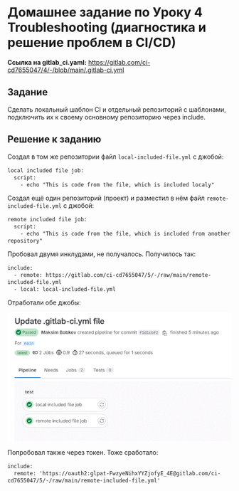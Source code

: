 # Домашнее задание по Уроку 4 Troubleshooting (диагностика и решение проблем в CI/CD)

**Ссылка на gitlab_ci.yaml:** https://gitlab.com/ci-cd7655047/4/-/blob/main/.gitlab-ci.yml

## Задание
Сделать локальный шаблон CI и отдельный репозиторий с шаблонами, подключить их к своему основному репозиторию через include.

## Решение к заданию

Создал в том же репозитории файл `local-included-file.yml` с джобой:
```
local included file job:
  script:
    - echo "This is code from the file, which is included localy"
```

Создал ещё один репозиторий (проект) и разместил в нём файл `remote-included-file.yml` с джобой:
```
remote included file job:
  script:
    - echo "This is code from the file, which is included from another repository"
```

Пробовал двумя инклудами, не получалось. Получилось так:

```
include:
  - remote: https://gitlab.com/ci-cd7655047/5/-/raw/main/remote-included-file.yml
  - local: local-included-file.yml
```

Отработали обе джобы:

![](1.gif)

Попробовал также через токен. Тоже сработало:
```
include:
  remote: 'https://oauth2:glpat-FwzyeNihxYYZjofyE_4E@gitlab.com/ci-cd7655047/5/-/raw/main/remote-included-file.yml'
```
